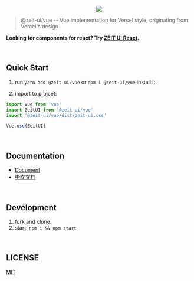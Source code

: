 <p align="center" height="370">
<img align="center" src="https://user-images.githubusercontent.com/11304944/58761972-c9d30700-857c-11e9-9ac7-8b1d02809fc8.png">
</p>

> @zeit-ui/vue -- Vue implementation for Vercel style, originating from Vercel's design.

**Looking for components for react? Try [ZEIT UI React](https://github.com/zeit-ui/react).**

<br/>

## Quick Start

1. run `yarn add @zeit-ui/vue` or `npm i @zeit-ui/vue` install it.

2. import to projcet:

```js
import Vue from 'vue'
import ZeitUI from '@zeit-ui/vue'
import '@zeit-ui/vue/dist/zeit-ui.css'

Vue.use(ZeitUI)
```

<br/>

## Documentation

- [Document](https://vue.zeit-ui.co/)
- [中文文档](https://vue.zeit-ui.co/zh-cn)

<br/>

## Development

1. fork and clone.
2. start: `npm i && npm start`

<br/>

## LICENSE

[MIT](LICENSE)
